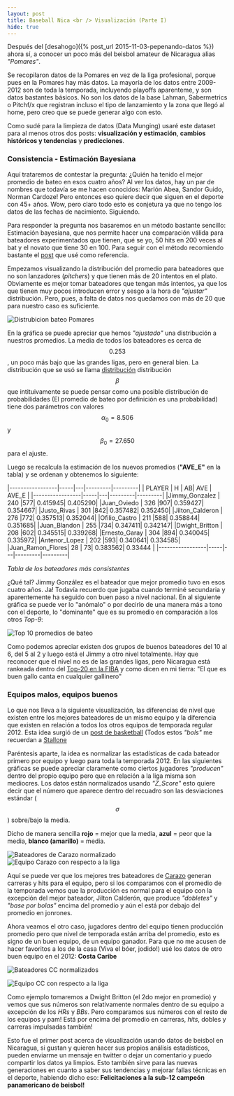 ```yaml
---
layout: post
title: Baseball Nica <br /> Visualización (Parte I)
hide: true
---
```


Después del [desahogo]({% post_url 2015-11-03-pepenando-datos %}) ahora sí, a conocer un poco más del beisbol amateur de Nicaragua alias _"Pomares"_.

Se recopilaron datos de la Pomares en vez de la liga profesional, porque pues en la Pomares hay más datos. La mayoría de los datos entre 2009-2012 son de toda la temporada, incluyendo playoffs aparenteme, y son datos bastantes básicos. No son los datos de la base Lahman, Sabermetrics o Pitchf/x que registran incluso el tipo de lanzamiento y la zona que llegó al home, pero creo que se puede generar algo con esto.

Como sudé para la limpieza de datos (Data Munging) usaré este dataset para al menos otros dos posts: **visualización y estimación**, **cambios históricos y tendencias** y **predicciones**.

### Consistencia - Estimación Bayesiana

Aquí trataremos de contestar la pregunta: ¿Quién ha tenido el mejor promedio de bateo en esos cuatro años? Al ver los datos, hay un par de nombres que todavía se me hacen conocidos: Marlón Abea, Sandor Guido, Norman Cardoze! Pero entonces eso quiere decir que siguen en el deporte con 45+ años. Wow, pero claro todo esto es conjetura ya que no tengo los datos de las fechas de nacimiento. Siguiendo.

Para responder la pregunta nos basaremos en un método bastante sencillo: Estimación bayesiana, que nos permite hacer una comparación válida para bateadores experimentados que tienen, qué se yo, 50 hits en 200 veces al bat y el novato que tiene 30 en 100. Para seguir con el método recomiendo bastante el [post](http://varianceexplained.org/r/empirical_bayes_baseball/) que usé como referencia.

Empezamos visualizando la distribución del promedio para bateadores que no son lanzadores (_pitchers_) y que tienen más de  20 intentos en el plato. Obviamente es mejor tomar bateadores que tengan más intentos, ya que los que tienen muy pocos introducen error y sesgo a la hora de _"ajustar"_ distribución. Pero, pues, a falta de datos nos quedamos con más de 20 que para nuestro caso es suficiente.

![Distrubicion bateo Pomares](/img/beis/ave_distro.png )

En la gráfica se puede apreciar que hemos _"ajustado"_ una distribución a nuestros promedios. La media de todos los bateadores es cerca de $$0.253$$, un poco más bajo que las grandes ligas, pero en general bien. La distribución que se usó se llama [distribución](http://en.wikipedia.org/wiki/beta_distribution) distribución $$\beta$$ que intituivamente se puede pensar como una posible distribución de probabilidades (El promedio de bateo por definición es una probabilidad) tiene dos parámetros con valores $$\alpha_0 = 8.506 $$ y $$\beta_0 = 27.650$$ para el ajuste.

Luego se recalcula la estimación de los nuevos promedios (**"AVE_E"** en la tabla) y se ordenan y obtenemos lo siguiente: 

|-----------------|-----|---|---------|---------|
| PLAYER          | H   | AB|    AVE  |   AVE_E |
|-----------------|-----|---|---------|---------|
|Jimmy_Gonzalez   | 240 |577| 0.415945| 0.405290|
|Juan_Oviedo      | 326 |907| 0.359427| 0.354667|
|Justo_Rivas      | 301 |842| 0.357482| 0.352450|
|Jilton_Calderon  | 276 |772| 0.357513| 0.352044|
|Ofilio_Castro    | 211 |588| 0.358844| 0.351685|
|Juan_Blandon     | 255 |734| 0.347411| 0.342147|
|Dwight_Britton   | 208 |602| 0.345515| 0.339268|
|Ernesto_Garay    | 304 |894| 0.340045| 0.335972|
|Antenor_Lopez    | 202 |593| 0.340641| 0.334585|
|Juan_Ramon_Flores|  28 | 73| 0.383562| 0.33444 |
|-----------------|-----|---|---------|---------|

_Tabla de los bateadores más consistentes_

¿Qué tal? Jimmy González es el bateador que mejor promedio tuvo en esos cuatro años. Ja! Todavía recuerdo que jugaba cuando terminé secundaria y aparentemente ha seguido con buen paso a nivel nacional. En al siguiente gráfica se puede ver lo "anómalo" o por decirlo de una manera más a tono con el deporte, lo "dominante" que es su promedio en comparación a los otros _Top-9_:

![Top 10 promedios de bateo](/img/beis/top_10_batters.png )

Como podemos apreciar existen dos grupos de buenos bateadores del 10 al 6, del 5 al 2 y luego está el Jimmy a otro nivel totalmente. Hay que reconocer que el nivel no es de las grandes ligas, pero Nicaragua está rankeada dentro del [Top-20 en la FIBA](http://wbsc.org/en/baseball/rankings) y como dicen en mi tierra: "El que es buen gallo canta en cualquier gallinero"

### Equipos malos, equipos buenos

Lo que nos lleva a la siguiente visualización, las diferencias de nivel que existen entre los mejores bateadores de un mismo equipo y la diferencia que existen en relación a todos los otros equipos de temporada regular 2012. Esta idea surgió de un [post de basketball](http://www.http://hinnefe2.github.io/python/hoops/2015/08/12/ivy-heatmaps.html) (Todos estos _"bols"_ me recuerdan a [Stallone](https://www.youtube.com/watch?v=NjLZRIJse_c&list=PLl9Gh-swYCxv9rT1rylsQ_27jDL3zYGoa&index=1)

Paréntesis aparte, la idea es normalizar las estadísticas de cada bateador primero por equipo y luego para toda la temporada 2012. En las siguientes gráficas se puede apreciar claramente como ciertos jugadores _"producen"_ dentro del propio equipo pero que en relación a la liga misma son mediocres. Los datos están normalizados usando _"Z_Score"_ esto quiere decir que el número que aparece dentro del recuadro son las desviaciones estándar ($$\sigma$$) sobre/bajo la media.

Dicho de manera sencilla **rojo** = mejor que la media, **azul** = peor que la media, **blanco (amarillo)** = media.

![Bateadores de Carazo normalizado](/img/beis/CARAZO_batters_2012_perTeam.png)
![Equipo Carazo con respecto a la liga](/img/beis/CARAZO_batters_2012_overall.png)

Aquí se puede ver que los mejores tres bateadores de [Carazo](https://es.wikipedia.org/wiki/Departamento_de_Carazo) generan carreras y hits para el equipo, pero si los comparamos con el promedio de la temporada vemos que la producción es normal para el equipo con la excepción del mejor bateador, Jilton Calderón, que produce _"dobletes"_ y _"base por bolas"_ encima del promedio y aún el está por debajo del promedio en jonrones.

Ahora veamos el otro caso, jugadores dentro del equipo tienen producción promedio pero que nivel de temporada están arriba del promedio, esto es signo de un buen equipo, de un equipo ganador. Para que no me acusen de hacer favoritos a los de la casa (Viva el bóer, jodido!) usé los datos de otro buen equipo en el 2012: **Costa Caribe**

![Bateadores CC normalizados](\img\beis\CARIBE_batters_2012_perTeam.png)

![Equipo CC con respecto a la liga](\img\beis\CARIBE_batters_2012_overall.png)

Como ejemplo tomaremos a Dwight Britton (el 2do mejor en promedio) y vemos que sus números son relativamente normales dentro de su equipo a excepción de los _HRs_ y _BBs_. Pero comparamos sus números con el resto de los equipos y pam! Está por encima del promedio en carreras, _hits_, dobles y carreras impulsadas también!

Esto fue el primer post acerca de visualización usando datos de beisbol en Nicaragua, si gustan y quieren hacer sus propios análisis estadísticos, pueden enviarme un mensaje en twitter o dejar un comentario y puedo compartir los datos ya limpios. Esto también sirve para las nuevas generaciones en cuanto a saber sus tendencias y mejorar fallas técnicas en el deporte, habiendo dicho eso: **Felicitaciones a la sub-12 campeón panamericano de beisbol!** 